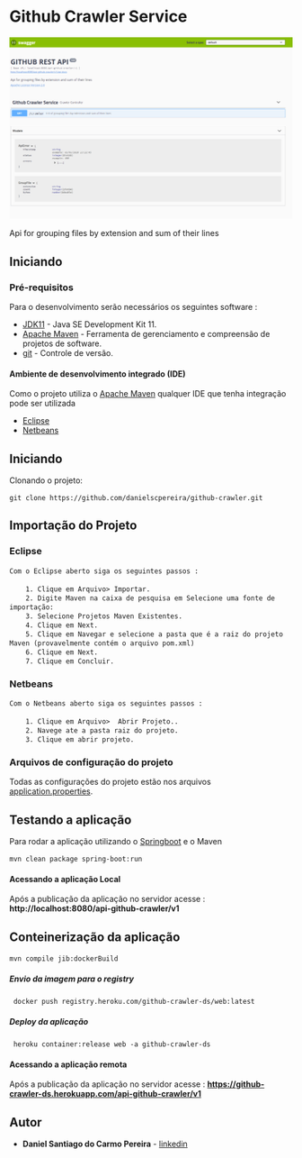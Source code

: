 # Github Crawler Service

![Github Crawler](GithubCrawler.PNG "Github Crawler")

Api for grouping files by extension and sum of their lines

## Iniciando

### Pré-requisitos

Para o desenvolvimento serão necessários os seguintes software : 
* [JDK11](https://www.oracle.com/br/java/technologies/javase-jdk11-downloads.html) - Java SE Development Kit 11.
* [Apache Maven](https://maven.apache.org/) - Ferramenta de gerenciamento e compreensão de projetos de software.
* [git](https://git-scm.com/downloads) - Controle de versão.

#### Ambiente de desenvolvimento integrado (IDE)
Como o projeto utiliza o  [Apache Maven](https://maven.apache.org/) qualquer IDE que tenha integração pode ser utilizada

* [Eclipse](https://www.eclipse.org/) 
* [Netbeans](https://netbeans.org/) 


## Iniciando

Clonando o projeto:

```
git clone https://github.com/danielscpereira/github-crawler.git
```

## Importação do Projeto 

### Eclipse
	Com o Eclipse aberto siga os seguintes passos : 
	
		1. Clique em Arquivo> Importar.
		2. Digite Maven na caixa de pesquisa em Selecione uma fonte de importação:
		3. Selecione Projetos Maven Existentes.
		4. Clique em Next.
		5. Clique em Navegar e selecione a pasta que é a raiz do projeto Maven (provavelmente contém o arquivo pom.xml)
		6. Clique em Next.
		7. Clique em Concluir.

### Netbeans
	Com o Netbeans aberto siga os seguintes passos : 
	
		1. Clique em Arquivo>  Abrir Projeto..
		2. Navege ate a pasta raiz do projeto.
		3. Clique em abrir projeto.
		
### Arquivos de configuração do projeto

Todas as configurações do projeto estão nos arquivos [application.properties](./application.properties).



## Testando a aplicação 

Para rodar a aplicação utilizando o [Springboot](https://spring.io/projects/spring-boot) e o Maven

```
mvn clean package spring-boot:run
```

#### Acessando a aplicação Local 

Após a publicação da aplicação no servidor acesse : **http://localhost:8080/api-github-crawler/v1**


## Conteinerização da aplicação 

```
mvn compile jib:dockerBuild
```

##### Envio da imagem para o registry
``` 
 docker push registry.heroku.com/github-crawler-ds/web:latest
```

##### Deploy da aplicação
``` 
 heroku container:release web -a github-crawler-ds
```

#### Acessando a aplicação remota 

Após a publicação da aplicação no servidor acesse : **https://github-crawler-ds.herokuapp.com/api-github-crawler/v1**


## Autor

* **Daniel Santiago do Carmo Pereira** - [linkedin](http://www.linkedin.com/in/danielscpereira)


